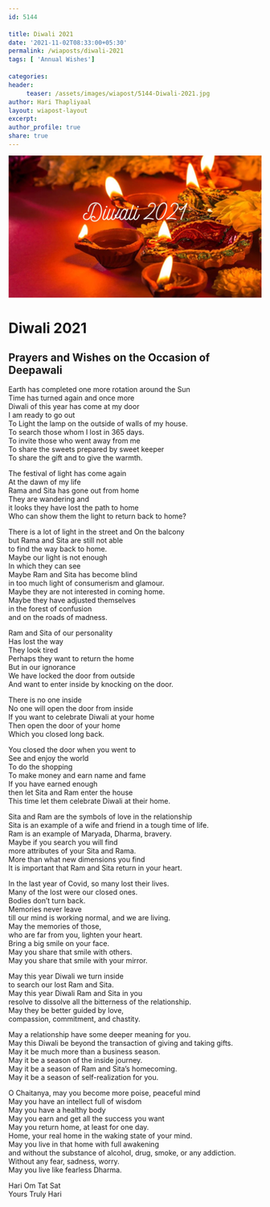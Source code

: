 ```yaml
--- 
id: 5144

title: Diwali 2021
date: '2021-11-02T08:33:00+05:30'
permalink: /wiaposts/diwali-2021
tags: [ 'Annual Wishes']

categories: 
header:
     teaser: /assets/images/wiapost/5144-Diwali-2021.jpg
author: Hari Thapliyaal 
layout: wiapost-layout 
excerpt:  
author_profile: true 
share: true 
---
```


![Diwali 2021](/assets/images/wiapost/5144-Diwali-2021.jpg)     
   
# Diwali 2021   
   
## Prayers and Wishes on the Occasion of Deepawali   
   
Earth has completed one more rotation around the Sun  
Time has turned again and once more  
Diwali of this year has come at my door  
I am ready to go out  
To Light the lamp on the outside of walls of my house.  
To search those whom I lost in 365 days.  
To invite those who went away from me  
To share the sweets prepared by sweet keeper  
To share the gift and to give the warmth.

The festival of light has come again  
At the dawn of my life  
Rama and Sita has gone out from home  
They are wandering and   
it looks they have lost the path to home  
Who can show them the light to return back to home?  
  
There is a lot of light in the street and On the balcony   
but Rama and Sita are still not able   
to find the way back to home.  
Maybe our light is not enough  
In which they can see  
Maybe Ram and Sita has become blind   
in too much light of consumerism and glamour.  
Maybe they are not interested in coming home.  
Maybe they have adjusted themselves   
in the forest of confusion  
and on the roads of madness.

Ram and Sita of our personality  
Has lost the way  
They look tired  
Perhaps they want to return the home  
But in our ignorance  
We have locked the door from outside  
And want to enter inside by knocking on the door.  
  
There is no one inside  
No one will open the door from inside  
If you want to celebrate Diwali at your home  
Then open the door of your home  
Which you closed long back.  
  
You closed the door when you went to  
See and enjoy the world  
To do the shopping  
To make money and earn name and fame  
If you have earned enough  
then let Sita and Ram enter the house  
This time let them celebrate Diwali at their home.

Sita and Ram are the symbols of love in the relationship  
Sita is an example of a wife and friend in a tough time of life.  
Ram is an example of Maryada, Dharma, bravery.  
Maybe if you search you will find   
more attributes of your Sita and Rama.  
More than what new dimensions you find  
It is important that Ram and Sita return in your heart.

In the last year of Covid, so many lost their lives.  
Many of the lost were our closed ones.  
Bodies don’t turn back.  
Memories never leave   
till our mind is working normal, and we are living.  
May the memories of those,   
who are far from you, lighten your heart.  
Bring a big smile on your face.  
May you share that smile with others.  
May you share that smile with your mirror.

May this year Diwali we turn inside   
to search our lost Ram and Sita.  
May this year Diwali Ram and Sita in you   
resolve to dissolve all the bitterness of the relationship.  
May they be better guided by love,   
compassion, commitment, and chastity.

May a relationship have some deeper meaning for you.  
May this Diwali be beyond the transaction of giving and taking gifts.  
May it be much more than a business season.  
May it be a season of the inside journey.  
May it be a season of Ram and Sita’s homecoming.  
May it be a season of self-realization for you.

O Chaitanya, may you become more poise, peaceful mind  
May you have an intellect full of wisdom  
May you have a healthy body  
May you earn and get all the success you want  
May you return home, at least for one day.  
Home, your real home in the waking state of your mind.  
May you live in that home with full awakening   
and without the substance of alcohol, drug, smoke, or any addiction.  
Without any fear, sadness, worry.  
May you live like fearless Dharma.

Hari Om Tat Sat  
Yours Truly Hari


